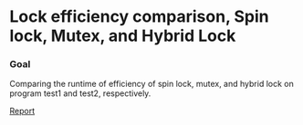 # Lock efficiency comparison, Spin lock, Mutex, and Hybrid Lock

### Goal
Comparing the runtime of efficiency of spin lock, mutex, and hybrid lock on program test1 and test2, respectively.

[Report](docs/report.md)

